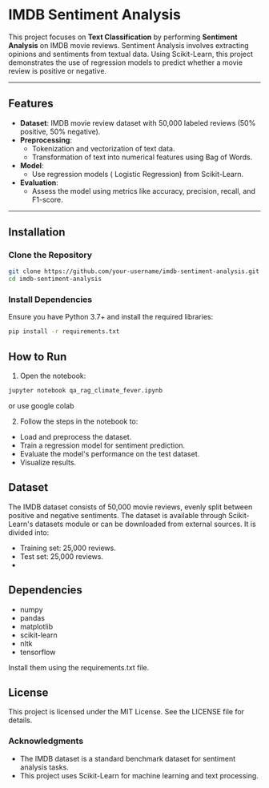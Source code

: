 # IMDB Sentiment Analysis

This project focuses on **Text Classification** by performing **Sentiment Analysis** on IMDB movie reviews. Sentiment Analysis involves extracting opinions and sentiments from textual data. Using Scikit-Learn, this project demonstrates the use of regression models to predict whether a movie review is positive or negative.

---

## Features

- **Dataset**: IMDB movie review dataset with 50,000 labeled reviews (50% positive, 50% negative).
- **Preprocessing**:
  - Tokenization and vectorization of text data.
  - Transformation of text into numerical features using Bag of Words.
- **Model**:
  - Use regression models ( Logistic Regression) from Scikit-Learn.
- **Evaluation**:
  - Assess the model using metrics like accuracy, precision, recall, and F1-score.

---

## Installation

### Clone the Repository

```bash
git clone https://github.com/your-username/imdb-sentiment-analysis.git
cd imdb-sentiment-analysis
```

### Install Dependencies
Ensure you have Python 3.7+ and install the required libraries:
```bash
pip install -r requirements.txt
```
## How to Run
1. Open the notebook:
``` bash
jupyter notebook qa_rag_climate_fever.ipynb
```
or use google colab 

2. Follow the steps in the notebook to:
- Load and preprocess the dataset.
- Train a regression model for sentiment prediction.
- Evaluate the model's performance on the test dataset.
- Visualize results.

## Dataset
The IMDB dataset consists of 50,000 movie reviews, evenly split between positive and negative sentiments. The dataset is available through Scikit-Learn's datasets module or can be downloaded from external sources. It is divided into:

- Training set: 25,000 reviews.
- Test set: 25,000 reviews.
- 
## Dependencies
- numpy
- pandas
- matplotlib
- scikit-learn
- nltk
- tensorflow
  
Install them using the requirements.txt file.

## License
This project is licensed under the MIT License. See the LICENSE file for details.

### Acknowledgments
- The IMDB dataset is a standard benchmark dataset for sentiment analysis tasks.
- This project uses Scikit-Learn for machine learning and text processing.
